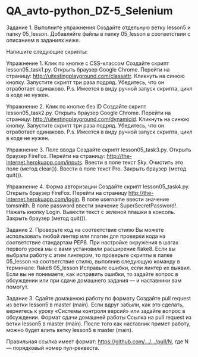 # QA_avto-python_DZ-5_Selenium
Задание 1. Выполните упражнения
Создайте отдельную ветку lesson5 и папку 05_lesson. Добавляйте файлы в папку 05_lesson 
в соответствии с описанием в заданиях ниже.

Напишите следующие скрипты:

Упражнение 1. Клик по кнопке с CSS-классом
Создайте скрипт lesson05_task1.py.
Открыть браузер Google Chrome.
Перейти на страницу: http://uitestingplayground.com/classattr.
Кликнуть на синюю кнопку.
Запустите скрипт три раза подряд. Убедитесь, что он отработает одинаково.
P.s. Имеется в виду ручной запуск скрипта, цикл в коде не нужен.

Упражнение 2. Клик по кнопке без ID
Создайте скрипт lesson05_task2.py.
Открыть браузер Google Chrome.
Перейти на страницу: http://uitestingplayground.com/dynamicid.
Кликнуть на синюю кнопку.
Запустите скрипт три раза подряд. Убедитесь, что он отработает одинаково.
P.s. Имеется в виду ручной запуск скрипта, цикл в коде не нужен.

Упражнение 3. Поле ввода
Создайте скрипт lesson05_task3.py.
Открыть браузер FireFox.
Перейти на страницу: http://the-internet.herokuapp.com/inputs.
Ввести в поле текст Sky.
Очистить это поле (метод clear()).
Ввести в поле текст Pro.
Закрыть браузер (метод quit()).

Упражнение 4. Форма авторизации
Создайте скрипт lesson05_task4.py.
Открыть браузер FireFox.
Перейти на страницу http://the-internet.herokuapp.com/login.
В поле username ввести значение tomsmith.
В поле password ввести значение SuperSecretPassword!.
Нажать кнопку Login.
Вывести текст с зеленой плашки в консоль.
Закрыть браузер (метод quit()).

Задание 2. Проверьте код на соответствие стилю
Вы можете использовать любой линтер или плагин для проверки кода на соответствие стандартам PEP8.
При настройке окружения в шагах первого урока мы с вами установили расширение flake8. 
Если вы выбрали работу с этим линтером, то проверьте скрипты в папке 05_lesson на соответствие стилю,
выполнив следующую команду в терминале:
flake8 05_lesson
Исправьте ошибки, если линтер их выявил.
Если вы не понимаете, как исправить ошибки, то задайте вопрос в обсуждении или при сдаче домашнего задания — и наставники вам помогут.

Задание 3. Сдайте домашнюю работу по формату
Создайте pull request из ветки lesson5 в master (main).
Если вдруг забыли, как это сделать, вернитесь к уроку «Системы контроля версий» или задайте вопрос в обсуждении.
Формат сдачи домашней работы
Ссылка на pull request из ветки lesson5 в master (main).
После того как наставник примет работу, можно будет влить ветку lesson5 в master (main).

Правильная ссылка имеет формат: 
https://github.com/…/…/pull/N, где N — порядковый номер пул-реквеста.
